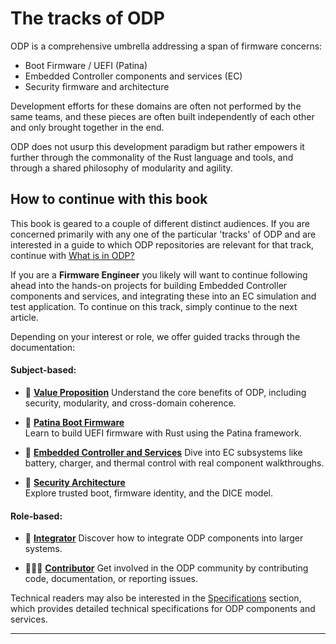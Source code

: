 # The tracks of ODP

ODP is a comprehensive umbrella addressing a span of firmware concerns:

- Boot Firmware / UEFI  (Patina)
- Embedded Controller components and services (EC)
- Security firmware and architecture

Development efforts for these domains are often not performed by the same teams, and these pieces are often built independently of each other and only brought together in the end.

ODP does not usurp this development paradigm but rather empowers it further through the commonality of the Rust language and tools, and through a shared philosophy of modularity and agility.


## How to continue with this book

This book is geared to a couple of different distinct audiences.  If you are concerned primarily with any one of the particular 'tracks' of ODP and are interested in a guide to which ODP repositories are relevant for that track, continue with [What is in ODP?](./what/what.md)

If you are a __Firmware Engineer__ you likely will want to continue following ahead into the hands-on projects for building Embedded Controller components and services, and integrating these into an EC simulation and test application. To continue on this track, simply continue to the next article.

Depending on your interest or role, we offer guided tracks through the documentation:

#### Subject-based:
- 🏅 [**Value Proposition**](../tracks/value_proposition/track_overview.md)
  Understand the core benefits of ODP, including security, modularity, and cross-domain coherence.

- 🛫 [**Patina Boot Firmware**](../tracks/patina/track_overview.md)  
  Learn to build UEFI firmware with Rust using the Patina framework.

- 🔋 [**Embedded Controller and Services**](../tracks/embedded_controller/track_overview.md)
  Dive into EC subsystems like battery, charger, and thermal control with real component walkthroughs.

- 🔐 [**Security Architecture**](../tracks/security/track_overview.md)  
  Explore trusted boot, firmware identity, and the DICE model.



#### Role-based:

- 🔧 [**Integrator**](../tracks/integrator/track_overview.md)
    Discover how to integrate ODP components into larger systems.

- 🧑‍🤝‍🧑 [**Contributor**](../tracks/contributor/track_overview.md)
    Get involved in the ODP community by contributing code, documentation, or reporting issues.

Technical readers may also be interested in the [Specifications](./specs/specifications.md) section, which provides detailed technical specifications for ODP components and services.

---




